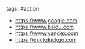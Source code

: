 tags: #action 

- https://www.google.com
- https://www.baidu.com
- https://www.yandex.com
- https://duckduckgo.com